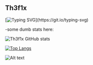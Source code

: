 ## Th3f1x

[![Typing SVG](https://readme-typing-svg.demolab.com?font=New+Amsterdam&pause=1000&color=F72C2C&center=true&width=435&lines=Oh+you+just+find+me!)](https://git.io/typing-svg)

-some dumb stats here:

![Th3f1x GitHub stats](https://github-readme-stats.vercel.app/api?username=Th3f1x&show_icons=true&theme=dracula)

[![Top Langs](https://github-readme-stats.vercel.app/api/top-langs/?username=Th3f1x&layout=compact&theme=dracula)](https://github.com/anuraghazra/github-readme-stats)


![Alt text](https://spotify-recently-played-readme.vercel.app/api?user=31z5kivyvqxozxcc24bocugegqry)
